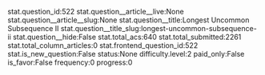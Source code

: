 stat.question_id:522
stat.question__article__live:None
stat.question__article__slug:None
stat.question__title:Longest Uncommon Subsequence II
stat.question__title_slug:longest-uncommon-subsequence-ii
stat.question__hide:False
stat.total_acs:640
stat.total_submitted:2261
stat.total_column_articles:0
stat.frontend_question_id:522
stat.is_new_question:False
status:None
difficulty.level:2
paid_only:False
is_favor:False
frequency:0
progress:0
